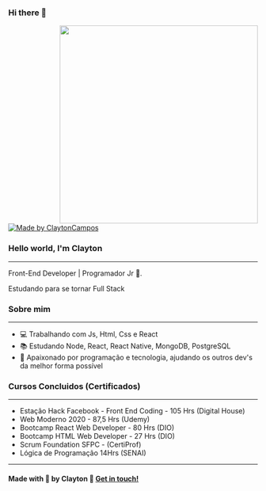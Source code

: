 ### Hi there 👋


<img align="right" width="400" height="400" src="https://miro.medium.com/max/680/1*VON9gHTrzeHZbHfXsqfzEA.gif">

  <a href="https://www.linkedin.com/in/clayton-almeida-campos-198732176/">
    <img alt="Made by ClaytonCampos" src="https://img.shields.io/badge/made%20by-ClaytonCampos-%2304D361">
  </a>

### Hello world, I'm Clayton 
---
Front-End Developer | Programador Jr :robot:.

Estudando para se tornar Full Stack

### Sobre mim
---
- 💻 Trabalhando com Js, Html, Css e React
- 📚 Estudando Node, React, React Native, MongoDB, PostgreSQL
- 💜 Apaixonado por programação e tecnologia, ajudando os outros dev's da melhor forma possível

### Cursos Concluidos (Certificados)
---
- Estação Hack Facebook - Front End Coding - 105 Hrs (Digital House)
- Web Moderno 2020 - 87,5 Hrs (Udemy)
- Bootcamp React Web Developer - 80 Hrs (DIO)
- Bootcamp HTML Web Developer - 27 Hrs (DIO)
- Scrum Foundation SFPC - (CertiProf) 
- Lógica de Programação 14Hrs (SENAI)

---
#### Made with 💜 by Clayton :wave: [Get in touch!](https://www.linkedin.com/in/clayton-almeida-campos-198732176/)


<!--
**claytoncampos/claytoncampos** is a ✨ _special_ ✨ repository because its `README.md` (this file) appears on your GitHub profile.

Here are some ideas to get you started:

- 🔭 I’m currently working on ...
- 🌱 I’m currently learning ...
- 👯 I’m looking to collaborate on ...
- 🤔 I’m looking for help with ...
- 💬 Ask me about ...
- 📫 How to reach me: ...
- 😄 Pronouns: ...
- ⚡ Fun fact: ...
-->
